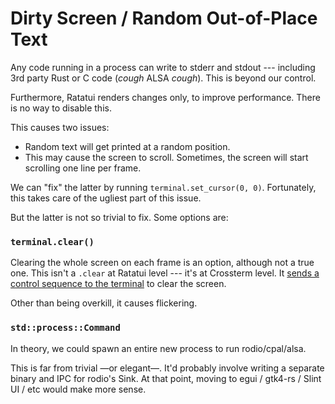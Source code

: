 # Dirty Screen / Random Out-of-Place Text

Any code running in a process can write to stderr and stdout --- including 3rd party Rust or C code (*cough* ALSA *cough*). 
This is beyond our control.

Furthermore, Ratatui renders changes only, to improve performance. There is no way to disable this.

This causes two issues:
- Random text will get printed at a random position.
- This may cause the screen to scroll. Sometimes, the screen will start scrolling one line per frame.

We can "fix" the latter by running `terminal.set_cursor(0, 0)`.
Fortunately, this takes care of the ugliest part of this issue.

But the latter is not so trivial to fix. Some options are:

### `terminal.clear()` 

Clearing the whole screen on each frame is an option, although not a true one.
This isn't a `.clear` at Ratatui level --- it's at Crossterm level.
It [sends a control sequence to the terminal](https://github.com/crossterm-rs/crossterm/blob/a2b0e6a537cb45bafb4451a26d2993afc1feab39/src/terminal.rs#L344-L353) to clear the screen.

Other than being overkill, it causes flickering.

### `std::process::Command`

In theory, we could spawn an entire new process to run rodio/cpal/alsa. 

This is far from trivial —or elegant—. It'd probably involve writing a separate binary and IPC for rodio's Sink. At that point, moving to egui / gtk4-rs / Slint UI / etc would make more sense.
